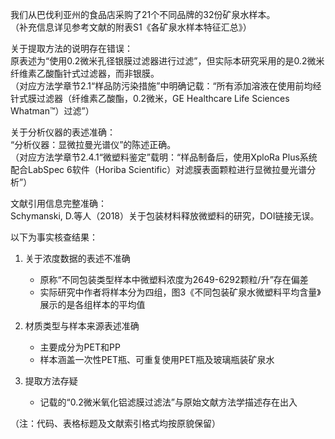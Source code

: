 我们从巴伐利亚州的食品店采购了21个不同品牌的32份矿泉水样本。  
（补充信息详见参考文献的附表S1《各矿泉水样本特征汇总》）  

关于提取方法的说明存在错误：  
原表述为“使用0.2微米孔径银膜过滤器进行过滤”，但实际本研究采用的是0.2微米纤维素乙酸酯针式过滤器，而非银膜。  
（对应方法学章节2.1“样品防污染措施”中明确记载：“所有添加溶液在使用前均经针式膜过滤器（纤维素乙酸酯，0.2微米，GE Healthcare Life Sciences Whatman™）过滤”）  

关于分析仪器的表述准确：  
“分析仪器：显微拉曼光谱仪”的陈述正确。  
（对应方法学章节2.4.1“微塑料鉴定”载明：“样品制备后，使用XploRa Plus系统配合LabSpec 6软件（Horiba Scientific）对滤膜表面颗粒进行显微拉曼光谱分析”）  

文献引用信息完整准确：  
Schymanski, D.等人（2018）关于包装材料释放微塑料的研究，DOI链接无误。  

以下为事实核查结果：  
1. 关于浓度数据的表述不准确  
   - 原称“不同包装类型样本中微塑料浓度为2649-6292颗粒/升”存在偏差  
   - 实际研究中作者将样本分为四组，图3《不同包装矿泉水微塑料平均含量》展示的是各组样本的平均值  

2. 材质类型与样本来源表述准确  
   - 主要成分为PET和PP  
   - 样本涵盖一次性PET瓶、可重复使用PET瓶及玻璃瓶装矿泉水  

3. 提取方法存疑  
   - 记载的“0.2微米氧化铝滤膜过滤法”与原始文献方法学描述存在出入  

（注：代码、表格标题及文献索引格式均按原貌保留）